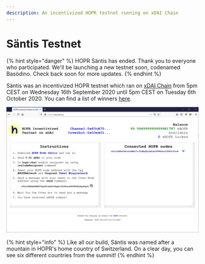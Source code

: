 ```yaml
---
description: An incentivized HOPR testnet running on xDAI Chain
---
```


# Säntis Testnet

{% hint style="danger" %}
HOPR Säntis has ended. Thank you to everyone who participated. We'll be launching a new testnet soon, codenamed Basòdino. Check back soon for more updates.
{% endhint %}

Säntis was an incentivized HOPR testnet which ran on [xDAI Chain](https://www.xdaichain.com/) from 5pm CEST on Wednesday 16th September 2020 until 5pm CEST on Tuesday 6th October 2020. You can find a list of winners [here](https://medium.com/hoprnet/oh-my-hopness-100-000-more-hopr-tokens-for-s%C3%A4ntis-63ef8efa6c68).

![The S&#xE4;ntis web interface](../../.gitbook/assets/saentis-ui%20%281%29.png)

{% hint style="info" %}
Like all our build, Säntis was named after a mountain in HOPR's home country of Switzerland. On a clear day, you can see six different countries from the summit!
{% endhint %}

